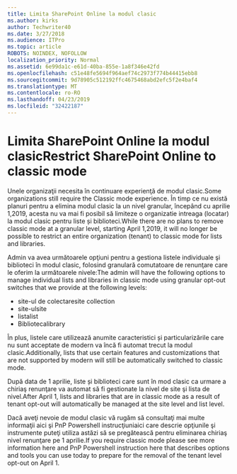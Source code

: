 ```yaml
---
title: Limita SharePoint Online la modul clasic
ms.author: kirks
author: Techwriter40
ms.date: 3/27/2018
ms.audience: ITPro
ms.topic: article
ROBOTS: NOINDEX, NOFOLLOW
localization_priority: Normal
ms.assetid: 6e99da1c-e61d-40ba-855e-1a8f346e42fd
ms.openlocfilehash: c51e48fe5694f964aef74c2973f774b44415ebb8
ms.sourcegitcommit: 9d78905c512192ffc4675468abd2efc5f2e4baf4
ms.translationtype: MT
ms.contentlocale: ro-RO
ms.lasthandoff: 04/23/2019
ms.locfileid: "32422187"
---
```

# <a name="restrict-sharepoint-online-to-classic-mode"></a><span data-ttu-id="4c84b-102">Limita SharePoint Online la modul clasic</span><span class="sxs-lookup"><span data-stu-id="4c84b-102">Restrict SharePoint Online to classic mode</span></span>

<span data-ttu-id="4c84b-103">Unele organizaţii necesita în continuare experienţă de modul clasic.</span><span class="sxs-lookup"><span data-stu-id="4c84b-103">Some organizations still require the Classic mode experience.</span></span> <span data-ttu-id="4c84b-104">În timp ce nu există planuri pentru a elimina modul clasic la un nivel granular, începând cu aprilie 1,2019, acesta nu va mai fi posibil să limiteze o organizatie intreaga (locatar) la modul clasic pentru liste și biblioteci.</span><span class="sxs-lookup"><span data-stu-id="4c84b-104">While there are no plans to remove classic mode at a granular level, starting April 1,2019, it will no longer be possible to restrict an entire organization (tenant) to classic mode for lists and libraries.</span></span>

<span data-ttu-id="4c84b-105">Admin va avea următoarele opţiuni pentru a gestiona listele individuale şi biblioteci în modul clasic, folosind granulară comutatoare de renunţare care le oferim la următoarele nivele:</span><span class="sxs-lookup"><span data-stu-id="4c84b-105">The admin will have the following options to manage individual lists and libraries in classic mode using granular opt-out switches that we provide at the following levels:</span></span>

- <span data-ttu-id="4c84b-106">site-ul de colectare</span><span class="sxs-lookup"><span data-stu-id="4c84b-106">site collection</span></span>
- <span data-ttu-id="4c84b-107">site-ul</span><span class="sxs-lookup"><span data-stu-id="4c84b-107">site</span></span>
- <span data-ttu-id="4c84b-108">lista</span><span class="sxs-lookup"><span data-stu-id="4c84b-108">list</span></span>
- <span data-ttu-id="4c84b-109">Biblioteca</span><span class="sxs-lookup"><span data-stu-id="4c84b-109">library</span></span>

<span data-ttu-id="4c84b-110">În plus, listele care utilizează anumite caracteristici și particularizările care nu sunt acceptate de modern va încă fi automat trecut la modul clasic.</span><span class="sxs-lookup"><span data-stu-id="4c84b-110">Additionally, lists that use certain features and customizations that are not supported by modern will still be automatically switched to classic mode.</span></span>

<span data-ttu-id="4c84b-111">După data de 1 aprilie, liste și biblioteci care sunt în mod clasic ca urmare a chiriaş renunţare va automat să fi gestionate la nivel de site şi lista de nivel.</span><span class="sxs-lookup"><span data-stu-id="4c84b-111">After April 1, lists and libraries that are in classic mode as a result of tenant opt-out will automatically be managed at the site level and list level.</span></span>

<span data-ttu-id="4c84b-112">Dacă aveţi nevoie de modul clasic vă rugăm să consultaţi mai multe informaţii aici şi PnP Powershell instrucţiuniaici care descrie opţiunile şi instrumente puteţi utiliza astăzi să se pregătească pentru eliminarea chiriaş nivel renunţare pe 1 aprilie.</span><span class="sxs-lookup"><span data-stu-id="4c84b-112">If you require classic mode please see more information here and PnP Powershell instruction here that describes options and tools you can use today to prepare for the removal of the tenant level opt-out on April 1.</span></span>
